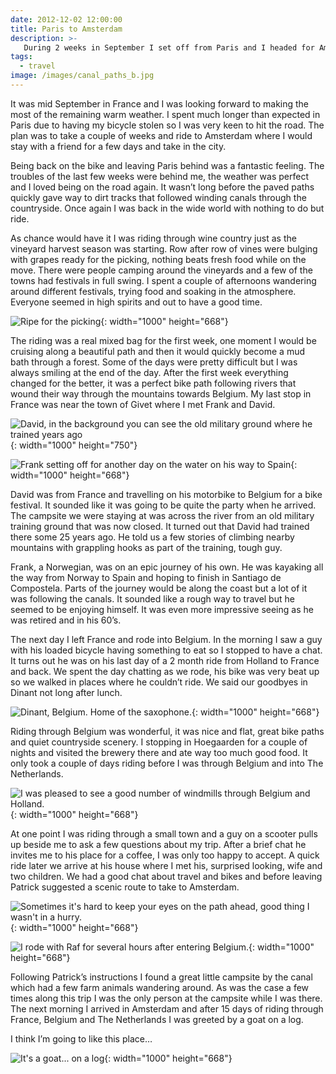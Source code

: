 ```yaml
---
date: 2012-12-02 12:00:00
title: Paris to Amsterdam
description: >-
   During 2 weeks in September I set off from Paris and I headed for Amsterdam. This ride took me through French wine country, along winding rivers, across Belgium and finished with a goat.
tags:
  - travel
image: /images/canal_paths_b.jpg
---
```

It was mid September in France and I was looking forward to making the most of the remaining warm weather. I spent much longer than expected in Paris due to having my bicycle stolen so I was very keen to hit the road. The plan was to take a couple of weeks and ride to Amsterdam where I would stay with a friend for a few days and take in the city.

Being back on the bike and leaving Paris behind was a fantastic feeling. The troubles of the last few weeks were behind me, the weather was perfect and I loved being on the road again. It wasn’t long before the paved paths quickly gave way to dirt tracks that followed winding canals through the countryside. Once again I was back in the wide world with nothing to do but ride.

As chance would have it I was riding through wine country just as the vineyard harvest season was starting. Row after row of vines were bulging with grapes ready for the picking, nothing beats fresh food while on the move. There were people camping around the vineyards and a few of the towns had festivals in full swing. I spent a couple of afternoons wandering around different festivals, trying food and soaking in the atmosphere. Everyone seemed in high spirits and out to have a good time.

![Ripe for the picking](/images/harvest_time_b.jpg){: width="1000" height="668"}

The riding was a real mixed bag for the first week, one moment I would be cruising along a beautiful path and then it would quickly become a mud bath through a forest. Some of the days were pretty difficult but I was always smiling at the end of the day. After the first week everything changed for the better, it was a perfect bike path following rivers that wound their way through the mountains towards Belgium. My last stop in France was near the town of Givet where I met Frank and David.

![David, in the background you can see the old military ground where he trained years ago](/images/david_b.jpg){: width="1000" height="750"}

![Frank setting off for another day on the water on his way to Spain](/images/frank_b.jpg){: width="1000" height="668"}

David was from France and travelling on his motorbike to Belgium for a bike festival. It sounded like it was going to be quite the party when he arrived. The campsite we were staying at was across the river from an old military training ground that was now closed. It turned out that David had trained there some 25 years ago. He told us a few stories of climbing nearby mountains with grappling hooks as part of the training, tough guy.

Frank, a Norwegian, was on an epic journey of his own. He was kayaking all the way from Norway to Spain and hoping to finish in Santiago de Compostela. Parts of the journey would be along the coast but a lot of it was following the canals. It sounded like a rough way to travel but he seemed to be enjoying himself. It was even more impressive seeing as he was retired and in his 60’s.

The next day I left France and rode into Belgium. In the morning I saw a guy with his loaded bicycle having something to eat so I stopped to have a chat. It turns out he was on his last day of a 2 month ride from Holland to France and back. We spent the day chatting as we rode, his bike was very beat up so we walked in places where he couldn’t ride. We said our goodbyes in Dinant not long after lunch.

![Dinant, Belgium. Home of the saxophone.](/images/dinant_b.jpg){: width="1000" height="668"}

Riding through Belgium was wonderful, it was nice and flat, great bike paths and quiet countryside scenery. I stopping in Hoegaarden for a couple of nights and visited the brewery there and ate way too much good food. It only took a couple of days riding before I was through Belgium and into The Netherlands.

![I was pleased to see a good number of windmills through Belgium and Holland.](/images/windmill_b.jpg){: width="1000" height="668"}

At one point I was riding through a small town and a guy on a scooter pulls up beside me to ask a few questions about my trip. After a brief chat he invites me to his place for a coffee, I was only too happy to accept. A quick ride later we arrive at his house where I met his, surprised looking, wife and two children. We had a good chat about travel and bikes and before leaving Patrick suggested a scenic route to take to Amsterdam.

![Sometimes it's hard to keep your eyes on the path ahead, good thing I wasn't in a hurry.](/images/reflections_b.jpg){: width="1000" height="668"}

![I rode with Raf for several hours after entering Belgium.](/images/raf_b.jpg){: width="1000" height="668"}

Following Patrick’s instructions I found a great little campsite by the canal which had a few farm animals wandering around. As was the case a few times along this trip I was the only person at the campsite while I was there. The next morning I arrived in Amsterdam and after 15 days of riding through France, Belgium and The Netherlands I was greeted by a goat on a log.

I think I’m going to like this place…

![It's a goat... on a log ](/images/goat_b.jpg){: width="1000" height="668"}